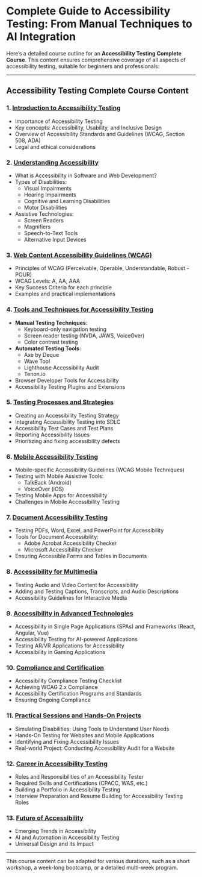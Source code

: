 # Complete Guide to Accessibility Testing: From Manual Techniques to AI Integration

Here’s a detailed course outline for an **Accessibility Testing Complete Course**. This content ensures comprehensive coverage of all aspects of accessibility testing, suitable for beginners and professionals:

---

## **Accessibility Testing Complete Course Content**

### **1. [Introduction to Accessibility Testing](./module1.md)**
   - Importance of Accessibility Testing
   - Key concepts: Accessibility, Usability, and Inclusive Design
   - Overview of Accessibility Standards and Guidelines (WCAG, Section 508, ADA)
   - Legal and ethical considerations

### **2. [Understanding Accessibility](./module2.md)**
   - What is Accessibility in Software and Web Development?
   - Types of Disabilities:
     - Visual Impairments
     - Hearing Impairments
     - Cognitive and Learning Disabilities
     - Motor Disabilities
   - Assistive Technologies:
     - Screen Readers
     - Magnifiers
     - Speech-to-Text Tools
     - Alternative Input Devices

### **3. [Web Content Accessibility Guidelines (WCAG)](./module3.md)**
   - Principles of WCAG (Perceivable, Operable, Understandable, Robust - POUR)
   - WCAG Levels: A, AA, AAA
   - Key Success Criteria for each principle
   - Examples and practical implementations

### **4. [Tools and Techniques for Accessibility Testing](./module4.md)**
   - **Manual Testing Techniques**:
     - Keyboard-only navigation testing
     - Screen reader testing (NVDA, JAWS, VoiceOver)
     - Color contrast testing
   - **Automated Testing Tools**:
     - Axe by Deque
     - Wave Tool
     - Lighthouse Accessibility Audit
     - Tenon.io
   - Browser Developer Tools for Accessibility
   - Accessibility Testing Plugins and Extensions

### **5. [Testing Processes and Strategies](./module5.md)**
   - Creating an Accessibility Testing Strategy
   - Integrating Accessibility Testing into SDLC
   - Accessibility Test Cases and Test Plans
   - Reporting Accessibility Issues
   - Prioritizing and fixing accessibility defects

### **6. [Mobile Accessibility Testing](./module6.md)**
   - Mobile-specific Accessibility Guidelines (WCAG Mobile Techniques)
   - Testing with Mobile Assistive Tools:
     - TalkBack (Android)
     - VoiceOver (iOS)
   - Testing Mobile Apps for Accessibility
   - Challenges in Mobile Accessibility Testing

### **7. [Document Accessibility Testing](./module7.md)**
   - Testing PDFs, Word, Excel, and PowerPoint for Accessibility
   - Tools for Document Accessibility:
     - Adobe Acrobat Accessibility Checker
     - Microsoft Accessibility Checker
   - Ensuring Accessible Forms and Tables in Documents

### **8. [Accessibility for Multimedia](./module8.md)**
   - Testing Audio and Video Content for Accessibility
   - Adding and Testing Captions, Transcripts, and Audio Descriptions
   - Accessibility Guidelines for Interactive Media

### **9. [Accessibility in Advanced Technologies](./module9.md)**
   - Accessibility in Single Page Applications (SPAs) and Frameworks (React, Angular, Vue)
   - Accessibility Testing for AI-powered Applications
   - Testing AR/VR Applications for Accessibility
   - Accessibility in Gaming Applications

### **10. [Compliance and Certification](./module10.md)**
   - Accessibility Compliance Testing Checklist
   - Achieving WCAG 2.x Compliance
   - Accessibility Certification Programs and Standards
   - Ensuring Ongoing Compliance

### **11. [Practical Sessions and Hands-On Projects](./module11.md)**
   - Simulating Disabilities: Using Tools to Understand User Needs
   - Hands-On Testing for Websites and Mobile Applications
   - Identifying and Fixing Accessibility Issues
   - Real-world Project: Conducting Accessibility Audit for a Website

### **12. [Career in Accessibility Testing](./module12.md)**
   - Roles and Responsibilities of an Accessibility Tester
   - Required Skills and Certifications (CPACC, WAS, etc.)
   - Building a Portfolio in Accessibility Testing
   - Interview Preparation and Resume Building for Accessibility Testing Roles

### **13. [Future of Accessibility](./module13.md)**
   - Emerging Trends in Accessibility
   - AI and Automation in Accessibility Testing
   - Universal Design and its Impact

---

This course content can be adapted for various durations, such as a short workshop, a week-long bootcamp, or a detailed multi-week program.

